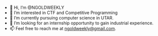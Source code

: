- 👋 Hi, I’m @NGOLDWEEKLY
- 👀 I’m interested in CTF and Competitive Programming
- 🌱 I’m currently pursuing computer science in UTAR.
- 💞️ I’m looking for an internship opportunity to gain industrial experience.
- 📫 Feel free to reach me at ngoldweekly@gmail.com.

<!---
NGOLDWEEKLY/NGOLDWEEKLY is a ✨ special ✨ repository because its `README.md` (this file) appears on your GitHub profile.
You can click the Preview link to take a look at your changes.
--->
